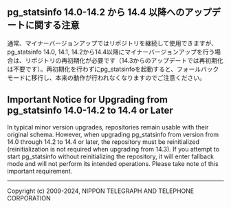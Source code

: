 ## pg_statsinfo 14.0-14.2 から 14.4 以降へのアップデートに関する注意

通常、マイナーバージョンアップではリポジトリを継続して使用できますが、pg_statsinfo 14.0, 14.1, 14.2から14.4以降にマイナーバージョンアップを行う場合は、リポジトリの再初期化が必要です（14.3からのアップデートでは再初期化は不要です）。再初期化を行わずにpg_statsinfoを起動すると、フォールバックモードに移行し、本来の動作が行われなくなりますのでご注意ください。


## Important Notice for Upgrading from pg_statsinfo 14.0-14.2 to 14.4 or Later

In typical minor version upgrades, repositories remain usable with their original schema. However, when upgrading pg_statsinfo from version from 14.0 through 14.2 to 14.4 or later, the repository must be reinitialized (reinitialization is not required when upgrading from 14.3). If you attempt to start pg_statsinfo without reinitializing the repository, it will enter fallback mode and will not perform its intended operations. Please take note of this important requirement.

-----
Copyright (c) 2009-2024, NIPPON TELEGRAPH AND TELEPHONE CORPORATION
